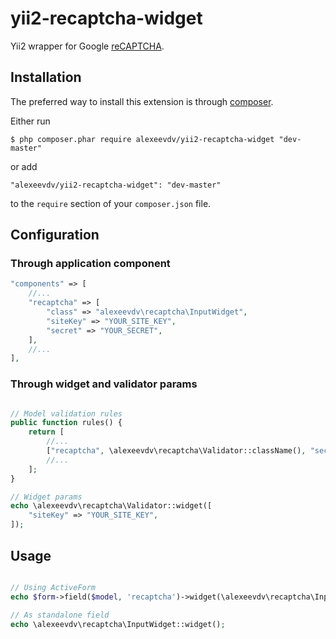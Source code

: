 yii2-recaptcha-widget
=====================

Yii2 wrapper for Google [reCAPTCHA](https://www.google.com/recaptcha).

## Installation

The preferred way to install this extension is through [composer](http://getcomposer.org/download/).

Either run

```
$ php composer.phar require alexeevdv/yii2-recaptcha-widget "dev-master"
```

or add

```
"alexeevdv/yii2-recaptcha-widget": "dev-master"
```

to the ```require``` section of your `composer.json` file.

## Configuration

### Through application component
```php
"components" => [
    //...
    "recaptcha" => [
        "class" => "alexeevdv\recaptcha\InputWidget",
        "siteKey" => "YOUR_SITE_KEY",
        "secret" => "YOUR_SECRET",
    ],
    //...
],
```
### Through widget and validator params
```php

// Model validation rules
public function rules() {
    return [
        //...
        ["recaptcha", \alexeevdv\recaptcha\Validator::className(), "secret" => "YOUR_SECRET"],
        //...
    ];
}

// Widget params
echo \alexeevdv\recaptcha\Validator::widget([
    "siteKey" => "YOUR_SITE_KEY",
]);
```

## Usage

```php

// Using ActiveForm
echo $form->field($model, 'recaptcha')->widget(\alexeevdv\recaptcha\InputWidget::className());

// As standalone field
echo \alexeevdv\recaptcha\InputWidget::widget();

```

